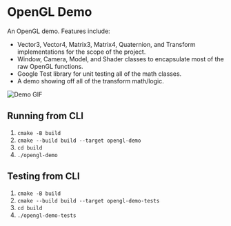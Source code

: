 # OpenGL Demo

An OpenGL demo. Features include:

* Vector3, Vector4, Matrix3, Matrix4, Quaternion, and Transform implementations for the scope of the project.
* Window, Camera, Model, and Shader classes to encapsulate most of the raw OpenGL functions.
* Google Test library for unit testing all of the math classes.
* A demo showing off all of the transform math/logic.

![Demo GIF](https://github.com/JoeZlonicky/opengl-demo/blob/master/Demo.gif)

## Running from CLI

1. `cmake -B build`
2. `cmake --build build --target opengl-demo`
3. `cd build`
4. `./opengl-demo`

## Testing from CLI

1. `cmake -B build`
2. `cmake --build build --target opengl-demo-tests`
3. `cd build`
4. `./opengl-demo-tests`
